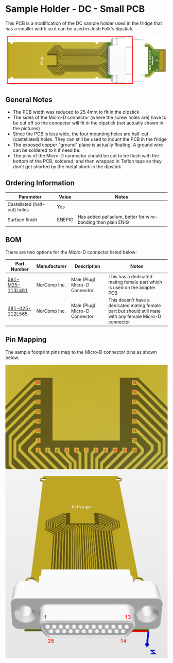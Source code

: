 # Sample Holder - DC - Small PCB

This PCB is a modification of the DC sample holder used in the fridge that has a smaller width so it can be used in Josh Folk's dipstick.

![](img/Layout_Both.png)

## General Notes

* The PCB width was reduced to 25.4mm to fit in the dipstick
* The sides of the Micro-D connector (where the screw holes are) have to be cut off so the connector will fit in the dipstick (not actually shown in the pictures)
* Since the PCB is less wide, the four mounting holes are half-cut (castellated) holes. They can still be used to mount the PCB in the fridge
* The exposed copper "ground" plane is actually floating. A ground wire can be soldered to it if need be.
* The pins of the Micro-D connector should be cut to be flush with the bottom of the PCB, soldered, and then wrapped in Teflon tape so they don't get shorted by the metal block in the dipstick

## Ordering Information

| Parameter                    | Value  | Notes |
| ---------------------------- | ------ | ----- |
| Castellated (half-cut) holes | Yes    | |
| Surface finish               | ENEPIG | Has added palladium, better for wire-bonding than plain ENIG |

## BOM

There are two options for the Micro-D connector listed below:

| Part Number | Manufacturer | Description | Notes |
| ----------- | ------------ | ----------- | ----- |
| [581-M25-113L461](https://www.digikey.ca/en/products/detail/norcomp-inc/581-M25-113L461/13557494) | NorComp Inc. | Male (Plug) Micro-D Connector | This has a dedicated mating female part which is used on the adapter PCB |
| [381-025-112L565](https://www.digikey.ca/en/products/detail/norcomp-inc/381-025-112L565/2798603) | NorComp Inc. | Male (Plug) Micro-D Connector | This doesn't have a dedicated mating female part but should still mate with any female Micro-D connector |

## Pin Mapping

The sample footprint pins map to the Micro-D connector pins as shown below.

![](img/Sample_Holder_Pinout.png) ![](img/Sample_Holder_MicroD.png)